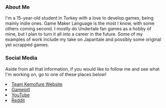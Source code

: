 ### About Me

<a>I'm a 15-year-old student in Turkey with a love to develop games, being mainly indie ones.</a>
<a>Game Maker Language is the most I know, with some others coming second.</a>
<a>I mostly do Undertale fan games as a hobby of mine, but I plan to turn it all into a career in the future.</a>
<a>Some of my examples of work include my take on Japaritale and possibly some original yet scrapped games.</a></a>

### Social Media

<a>Aside from all that information, if you would like to follow me and see what I'm working on, go to one of these places below!</a>
<li><a href="https://team-kemofure.github.io">Team Kemofure Website</a></li>
<li><a href="https://gamejolt.com/@Animeliqite">Gamejolt</a></li>
<li><a href="https://www.youtube.com/c/Animeliqite">YouTube</a></li>
<li><a href="https://www.reddit.com/user/Animelici804">Reddit</a></li>
